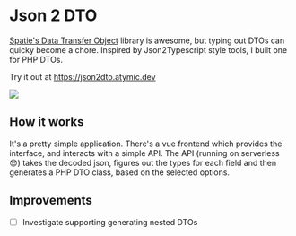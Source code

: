 # Json 2 DTO

[Spatie's Data Transfer Object](https://github.com/spatie/data-transfer-object) library is awesome, but typing out DTOs
can quicky become a chore. Inspired by Json2Typescript style tools, I built one for PHP DTOs.

Try it out at https://json2dto.atymic.dev

[![](https://repository-images.githubusercontent.com/231837839/14ed4680-2fb2-11ea-81fe-f06c5038b0dd)](https://json2dto.atymic.dev)

## How it works

It's a pretty simple application. There's a vue frontend which provides the interface, and interacts with a simple API.
The API (running on serverless 😎) takes the decoded json, figures out the types for each field and then generates
a PHP DTO class, based on the selected options.

## Improvements

- [ ] Investigate supporting generating nested DTOs
